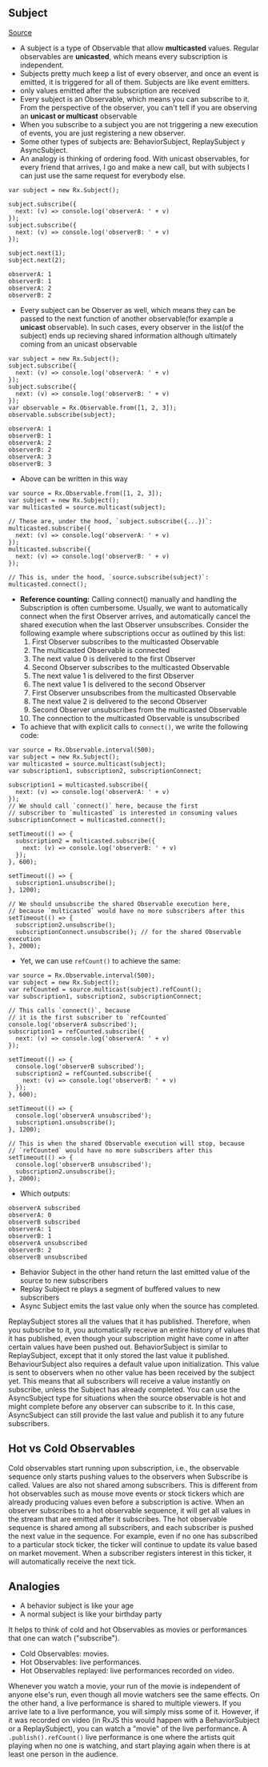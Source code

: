 
## Subject

  [Source](https://github.com/ReactiveX/rxjs/blob/master/doc/subject.md)

- A subject is a type of Observable that allow **multicasted** values. Regular observables are **unicasted**, which means every subscription is independent.
- Subjects pretty much keep a list of every observer, and once an event is emitted, it is triggered for all of them. Subjects are like event emitters.
- only values emitted after the subscription are received
- Every subject is an Observable, which means you can subscribe to it. From the perspective of the observer, you can't tell if you are observing an **unicast or multicast** observable
- When you subscribe to a subject you are not triggering a new execution of events, you are just registering a new observer.
- Some other types of subjects are: BehaviorSubject, ReplaySubject y AsyncSubject.
- An analogy is thinking of ordering food. With unicast observables, for every friend that arrives, I go and make a new call, but with subjects I can just use the same request for everybody else.

```
var subject = new Rx.Subject();

subject.subscribe({
  next: (v) => console.log('observerA: ' + v)
});
subject.subscribe({
  next: (v) => console.log('observerB: ' + v)
});

subject.next(1);
subject.next(2);
```

```
observerA: 1
observerB: 1
observerA: 2
observerB: 2
```

- Every subject can be Observer as well, which means they can be passed to the next function of another observable(for example a **unicast** observable). In such cases, every observer in the list(of the subject) ends up recieving shared information although ultimately coming from an unicast observable 


```
var subject = new Rx.Subject();
subject.subscribe({
  next: (v) => console.log('observerA: ' + v)
});
subject.subscribe({
  next: (v) => console.log('observerB: ' + v)
});
var observable = Rx.Observable.from([1, 2, 3]);
observable.subscribe(subject);
```

```
observerA: 1
observerB: 1
observerA: 2
observerB: 2
observerA: 3
observerB: 3
```

- Above can be written in this way

```
var source = Rx.Observable.from([1, 2, 3]);
var subject = new Rx.Subject();
var multicasted = source.multicast(subject);

// These are, under the hood, `subject.subscribe({...})`:
multicasted.subscribe({
  next: (v) => console.log('observerA: ' + v)
});
multicasted.subscribe({
  next: (v) => console.log('observerB: ' + v)
});

// This is, under the hood, `source.subscribe(subject)`:
multicasted.connect();
```

- **Reference counting:** Calling connect() manually and handling the Subscription is often cumbersome. Usually, we want to automatically connect when the first Observer arrives, and automatically cancel the shared execution when the last Observer unsubscribes. Consider the following example where subscriptions occur as outlined by this list:
  1. First Observer subscribes to the multicasted Observable
  2. The multicasted Observable is connected
  3. The next value 0 is delivered to the first Observer
  4. Second Observer subscribes to the multicasted Observable
  5. The next value 1 is delivered to the first Observer
  6. The next value 1 is delivered to the second Observer
  7. First Observer unsubscribes from the multicasted Observable
  8. The next value 2 is delivered to the second Observer
  9. Second Observer unsubscribes from the multicasted Observable
  10. The connection to the multicasted Observable is unsubscribed
- To achieve that with explicit calls to `connect()`, we write the following code:

```
var source = Rx.Observable.interval(500);
var subject = new Rx.Subject();
var multicasted = source.multicast(subject);
var subscription1, subscription2, subscriptionConnect;

subscription1 = multicasted.subscribe({
  next: (v) => console.log('observerA: ' + v)
});
// We should call `connect()` here, because the first
// subscriber to `multicasted` is interested in consuming values
subscriptionConnect = multicasted.connect();

setTimeout(() => {
  subscription2 = multicasted.subscribe({
    next: (v) => console.log('observerB: ' + v)
  });
}, 600);

setTimeout(() => {
  subscription1.unsubscribe();
}, 1200);

// We should unsubscribe the shared Observable execution here,
// because `multicasted` would have no more subscribers after this
setTimeout(() => {
  subscription2.unsubscribe();
  subscriptionConnect.unsubscribe(); // for the shared Observable execution
}, 2000);
```

- Yet, we can use `refCount()` to achieve the same:

```
var source = Rx.Observable.interval(500);
var subject = new Rx.Subject();
var refCounted = source.multicast(subject).refCount();
var subscription1, subscription2, subscriptionConnect;

// This calls `connect()`, because
// it is the first subscriber to `refCounted`
console.log('observerA subscribed');
subscription1 = refCounted.subscribe({
  next: (v) => console.log('observerA: ' + v)
});

setTimeout(() => {
  console.log('observerB subscribed');
  subscription2 = refCounted.subscribe({
    next: (v) => console.log('observerB: ' + v)
  });
}, 600);

setTimeout(() => {
  console.log('observerA unsubscribed');
  subscription1.unsubscribe();
}, 1200);

// This is when the shared Observable execution will stop, because
// `refCounted` would have no more subscribers after this
setTimeout(() => {
  console.log('observerB unsubscribed');
  subscription2.unsubscribe();
}, 2000);
```

- Which outputs:

```
observerA subscribed
observerA: 0
observerB subscribed
observerA: 1
observerB: 1
observerA unsubscribed
observerB: 2
observerB unsubscribed
```

- Behavior Subject in the other hand return the last emitted value of the source to new subscribers
- Replay Subject re plays a segment of buffered values to new subscribers
- Async Subject emits the last value only when the source has completed. 


ReplaySubject stores all the values that it has published. Therefore, when you subscribe to it, you automatically receive an entire history of values that it has published, even though your subscription might have come in after certain values have been pushed out. BehaviorSubject is similar to ReplaySubject, except that it only stored the last value it published. BehaviourSubject also requires a default value upon initialization. This value is sent to observers when no other value has been received by the subject yet. This means that all subscribers will receive a value instantly on subscribe, unless the Subject has already completed.
You can use the AsyncSubject type for situations when the source observable is hot and might complete before any observer can subscribe to it. In this case, AsyncSubject can still provide the last value and publish it to any future subscribers.

## Hot vs Cold Observables

Cold observables start running upon subscription, i.e., the observable sequence only starts pushing values to the observers when Subscribe is called. Values are also not shared among subscribers. This is different from hot observables such as mouse move events or stock tickers which are already producing values even before a subscription is active. When an observer subscribes to a hot observable sequence, it will get all values in the stream that are emitted after it subscribes. The hot observable sequence is shared among all subscribers, and each subscriber is pushed the next value in the sequence. For example, even if no one has subscribed to a particular stock ticker, the ticker will continue to update its value based on market movement. When a subscriber registers interest in this ticker, it will automatically receive the next tick.

## Analogies

- A behavior subject is like your age
- A normal subject is like your birthday party


It helps to think of cold and hot Observables as movies or performances that one can watch ("subscribe").

* Cold Observables: movies.
* Hot Observables: live performances.
* Hot Observables replayed: live performances recorded on video.

Whenever you watch a movie, your run of the movie is independent of anyone else's run, even though all movie watchers see the same effects. On the other hand, a live performance is shared to multiple viewers. If you arrive late to a live performance, you will simply miss some of it. However, if it was recorded on video (in RxJS this would happen with a BehaviorSubject or a ReplaySubject), you can watch a "movie" of the live performance. A `.publish().refCount()` live performance is one where the artists quit playing when no one is watching, and start playing again when there is at least one person in the audience.
